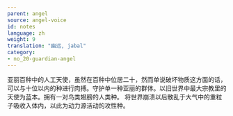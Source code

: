 ```yaml
---
parent: angel
source: angel-voice
id: notes
language: zh
weight: 9
translation: "幽远, jabal"
category:
- no_20-guardian-angel
---
```


亚丽百种中的人工天使，虽然在百种中位居二十，然而单说破坏物质这方面的话，可以与十位以内的种进行肉搏。守护单一种亚丽的群体。以旧世界中最大宗教里的天使为蓝本。拥有一对鸟类翅膀的人类种。
将世界崩溃以后散乱于大气中的重粒子吸收入体内，以此为动力源活动的攻性种。
